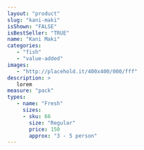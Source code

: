 ```yaml
---
layout: "product"
slug: "kani-maki"
isShown: "FALSE"
isBestSeller: "TRUE"
name: "Kani Maki"
categories:
   - "fish"
   - "value-added"
images:
   - "http://placehold.it/400x400/000/fff"
description: >
   lorem
measure: "pack"
types: 
   - name: "Fresh"
     sizes: 
     - sku: 66
       size: "Regular"
       price: 150
       approx: "3 - 5 person"
---
```

